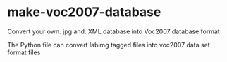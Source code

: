 # make-voc2007-database
Convert your own. jpg and. XML database into Voc2007 database format

The Python file can convert labimg tagged files into voc2007 data set format files
